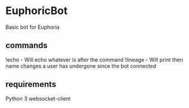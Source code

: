 # EuphoricBot
Basic bot for Euphoria

## commands
!echo - Will echo whatever is after the command
!lineage - Will print then name changes a user has undergone since the
bot connected

## requirements

Python 3
websocket-client
